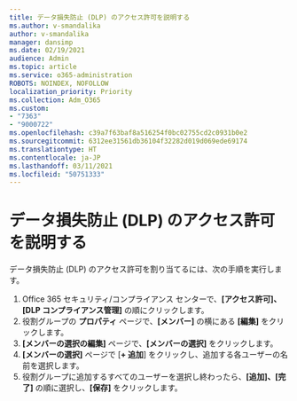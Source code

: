 ```yaml
---
title: データ損失防止 (DLP) のアクセス許可を説明する
ms.author: v-smandalika
author: v-smandalika
manager: dansimp
ms.date: 02/19/2021
audience: Admin
ms.topic: article
ms.service: o365-administration
ROBOTS: NOINDEX, NOFOLLOW
localization_priority: Priority
ms.collection: Adm_O365
ms.custom:
- "7363"
- "9000722"
ms.openlocfilehash: c39a7f63baf8a516254f0bc02755cd2c0931b0e2
ms.sourcegitcommit: 6312ee31561db36104f32282d019d069ede69174
ms.translationtype: HT
ms.contentlocale: ja-JP
ms.lasthandoff: 03/11/2021
ms.locfileid: "50751333"
---
```

# <a name="assign-data-loss-prevention-dlp-permissions"></a>データ損失防止 (DLP) のアクセス許可を説明する

データ損失防止 (DLP) のアクセス許可を割り当てるには、次の手順を実行します。

1. Office 365 セキュリティ/コンプライアンス センターで、**[アクセス許可]、[DLP コンプライアンス管理]** の順にクリックします。
2. 役割グループの **プロパティ** ページで、**[メンバー]** の横にある **[編集]** をクリックします。
3. **[メンバーの選択の編集]** ページで、**[メンバーの選択]** をクリックします。
4. **[メンバーの選択]** ページで [**+ 追加**] をクリックし、追加する各ユーザーの名前を選択します。
5. 役割グループに追加するすべてのユーザーを選択し終わったら、**[追加]、[完了]** の順に選択し、**[保存]** をクリックします。
